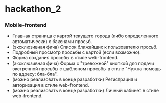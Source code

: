 hackathon_2
===========
### Mobile-frontend

* Главная страница с картой текущего города (либо определенного автоматически) с бакенами просьб.
* (эксклюзивная фича) Список ближайших к пользователю просьб.
* Подробный просмотр просьбы с картой (если возможно).
* Форма создания просьбы в стиле web-frontend.
* (эксклюзивная фича) Форма с "тревожной" кнопкой для подачи экстренной просьбы с шаблоном просьбы в стиле "Нужна помощь по адресу: бла-бла".
* (можно реализовать в конце разработки) Регистрация и авторизация в стиле web-frontend.
* (можно реализовать в конце разработки) Личный кабинет в стиле web-frontend.
